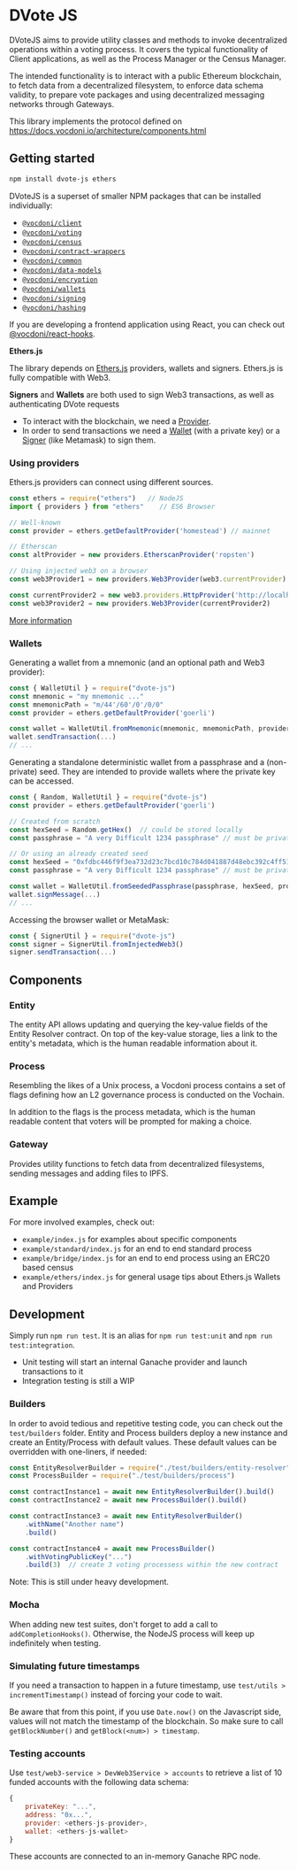 # DVote JS

DVoteJS aims to provide utility classes and methods to invoke decentralized operations within a voting process. It covers the typical functionality of Client applications, as well as the Process Manager or the Census Manager.

The intended functionality is to interact with a public Ethereum blockchain, to fetch data from a decentralized filesystem, to enforce data schema validity, to prepare vote packages and using decentralized messaging networks through Gateways.

This library implements the protocol defined on https://docs.vocdoni.io/architecture/components.html

## Getting started

```sh
npm install dvote-js ethers
```

DVoteJS is a superset of smaller NPM packages that can be installed individually:

- [`@vocdoni/client`](packages/client/README.md)
- [`@vocdoni/voting`](packages/voting/README.md)
- [`@vocdoni/census`](packages/census/README.md)
- [`@vocdoni/contract-wrappers`](packages/contract-wrappers/README.md)
- [`@vocdoni/common`](packages/common/README.md)
- [`@vocdoni/data-models`](packages/data-models/README.md)
- [`@vocdoni/encryption`](packages/encryption/README.md)
- [`@vocdoni/wallets`](packages/wallets/README.md)
- [`@vocdoni/signing`](packages/signing/README.md)
- [`@vocdoni/hashing`](packages/hashing/README.md)

If you are developing a frontend application using React, you can check out [@vocdoni/react-hooks](https://github.com/vocdoni/react-hooks).

**Ethers.js**

The library depends on [Ethers.js](https://docs.ethers.io/ethers.js/html/) providers, wallets and signers. Ethers.js is fully compatible with Web3.

**Signers** and **Wallets** are both used to sign Web3 transactions, as well as authenticating DVote requests

- To interact with the blockchain, we need a [Provider](https://docs.ethers.io/ethers.js/html/api-providers.html).
- In order to send transactions we need a [Wallet](https://docs.ethers.io/ethers.js/html/api-wallet.html) (with a private key) or a [Signer](https://docs.ethers.io/ethers.js/html/api-wallet.html#signer-api) (like Metamask) to sign them.

### Using providers

Ethers.js providers can connect using different sources.

```javascript
const ethers = require("ethers")   // NodeJS
import { providers } from "ethers"    // ES6 Browser

// Well-known
const provider = ethers.getDefaultProvider('homestead') // mainnet

// Etherscan
const altProvider = new providers.EtherscanProvider('ropsten')

// Using injected web3 on a browser
const web3Provider1 = new providers.Web3Provider(web3.currentProvider)

const currentProvider2 = new web3.providers.HttpProvider('http://localhost:8545')
const web3Provider2 = new providers.Web3Provider(currentProvider2)
```

[More information](https://docs.ethers.io/ethers.js/html/api-providers.html#connecting-to-ethereum)

### Wallets

Generating a wallet from a mnemonic (and an optional path and Web3 provider):

```typescript
const { WalletUtil } = require("dvote-js")
const mnemonic = "my mnemonic ..."
const mnemonicPath = "m/44'/60'/0'/0/0"
const provider = ethers.getDefaultProvider('goerli')

const wallet = WalletUtil.fromMnemonic(mnemonic, mnemonicPath, provider)
wallet.sendTransaction(...)
// ...
```

Generating a standalone deterministic wallet from a passphrase and a (non-private) seed. They are intended to provide wallets where the private key can be accessed.

```typescript
const { Random, WalletUtil } = require("dvote-js")
const provider = ethers.getDefaultProvider('goerli')

// Created from scratch
const hexSeed = Random.getHex()  // could be stored locally
const passphrase = "A very Difficult 1234 passphrase" // must be private and include upper/lowercase chars and numbers

// Or using an already created seed
const hexSeed = "0xfdbc446f9f3ea732d23c7bcd10c784d041887d48ebc392c4ff51882ae569ca15"
const passphrase = "A very Difficult 1234 passphrase" // must be private and include upper/lowercase chars and numbers

const wallet = WalletUtil.fromSeededPassphrase(passphrase, hexSeed, provider)
wallet.signMessage(...)
// ...
```

Accessing the browser wallet or MetaMask:

```typescript
const { SignerUtil } = require("dvote-js")
const signer = SignerUtil.fromInjectedWeb3()
signer.sendTransaction(...)
```

## Components

### Entity

The entity API allows updating and querying the key-value fields of the Entity Resolver contract. On top of the key-value storage, lies a link to the entity's metadata, which is the human readable information about it.

### Process

Resembling the likes of a Unix process, a Vocdoni process contains a set of flags defining how an L2 governance process is conducted on the Vochain.

In addition to the flags is the process metadata, which is the human readable content that voters will be prompted for making a choice.

### Gateway

Provides utility functions to fetch data from decentralized filesystems, sending messages and adding files to IPFS.

## Example

For more involved examples, check out:

- `example/index.js` for examples about specific components
- `example/standard/index.js` for an end to end standard process
- `example/bridge/index.js` for an end to end process using an ERC20 based census
- `example/ethers/index.js` for general usage tips about Ethers.js Wallets and Providers

## Development

Simply run `npm run test`. It is an alias for `npm run test:unit` and `npm run test:integration`.

- Unit testing will start an internal Ganache provider and launch transactions to it
- Integration testing is still a WIP

### Builders

In order to avoid tedious and repetitive testing code, you can check out the `test/builders` folder. Entity and Process builders deploy a new instance and create an Entity/Process with default values. These default values can be overridden with one-liners, if needed:

```javascript
const EntityResolverBuilder = require("./test/builders/entity-resolver")
const ProcessBuilder = require("./test/builders/process")

const contractInstance1 = await new EntityResolverBuilder().build()
const contractInstance2 = await new ProcessBuilder().build()

const contractInstance3 = await new EntityResolverBuilder()
    .withName("Another name")
    .build()

const contractInstance4 = await new ProcessBuilder()
    .withVotingPublicKey("...")
    .build(3)  // create 3 voting processess within the new contract

```

Note: This is still under heavy development.

### Mocha

When adding new test suites, don't forget to add a call to `addCompletionHooks()`. Otherwise, the NodeJS process will keep up indefinitely when testing.

### Simulating future timestamps

If you need a transaction to happen in a future timestamp, use `test/utils > incrementTimestamp()` instead of forcing your code to wait.

Be aware that from this point, if you use `Date.now()` on the Javascript side, values will not match the timestamp of the blockchain. So make sure to call `getBlockNumber()` and `getBlock(<num>) > timestamp`.

### Testing accounts

Use `test/web3-service > DevWeb3Service > accounts` to retrieve a list of 10 funded accounts with the following data schema:

```javascript
{
    privateKey: "...",
    address: "0x...",
    provider: <ethers-js-provider>,
    wallet: <ethers-js-wallet>
}
```

These accounts are connected to an in-memory Ganache RPC node.
